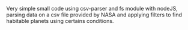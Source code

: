 Very simple small code using csv-parser and fs module with nodeJS, parsing data on a csv file provided by NASA and applying filters to find habitable planets using certains conditions.